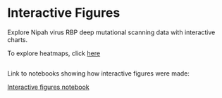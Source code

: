 # Interactive Figures

Explore Nipah virus RBP deep mutational scanning data with interactive charts.

To explore heatmaps, click [here](/heatmaps)

## 
<Altair :showShadow="false" :spec-url="'htmls/corr_entry_binding_large.html'"></Altair>

## 
<Altair :showShadow="false" :spec-url="'htmls/entry_by_site_plot_e2_bar_plot.html'"></Altair>

<Altair :showShadow="false" :spec-url="'htmls/entry_by_site_plot_e3_bar_plot.html'"></Altair>

## 
<Altair :showShadow="false" :spec-url="'htmls/entry_letter_plot_slider.html'"></Altair>

<Altair :showShadow="false" :spec-url="'htmls/binding_letter_plot_slider.html'"></Altair>


## 
Link to notebooks showing how interactive figures were made:

<a href="notebooks/interactive_figures.html" target="_self">Interactive figures notebook</a>

